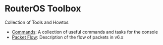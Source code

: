 # RouterOS Toolbox
Collection of Tools and Howtos

* [Commands](https://github.com/clabs/routeros-toolbox/blob/master/commands.md): A collection of useful commands and tasks for the console
* [Packet Flow](https://github.com/clabs/routeros-toolbox/blob/master/packet_flow.md): Description of the flow of packets in v6.x
